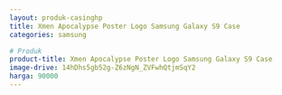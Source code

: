 ```yaml
---
layout: produk-casinghp
title: Xmen Apocalypse Poster Logo Samsung Galaxy S9 Case
categories: samsung

# Produk
product-title: Xmen Apocalypse Poster Logo Samsung Galaxy S9 Case
image-drive: 14hDhs5gb52g-Z6zNgN_ZVFwhQtjmSqY2
harga: 90000
---
```

